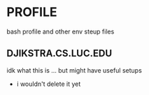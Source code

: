 # PROFILE
bash profile and other env steup files

## DJIKSTRA.CS.LUC.EDU

idk what this is ... but might have useful setups

- i wouldn't delete it yet
